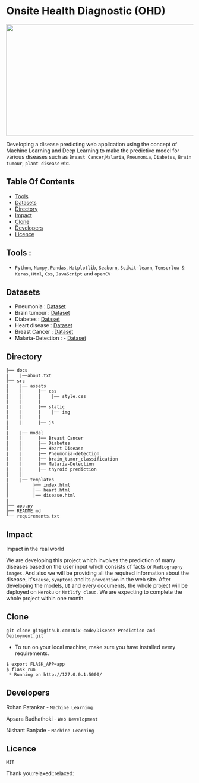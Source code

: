 # Onsite Health Diagnostic (OHD)

<img src=https://www2.lehigh.edu/sites/www2/files/media/chuah17conference.jpg width="1100" height="300" />



Developing a disease predicting web application using the concept of Machine Learning and Deep Learning to make the predictive model for various diseases such as ```Breast Cancer```,```Malaria```, ```Pneumonia```, ```Diabetes```, ```Brain tumour```, ```plant disease``` etc.
## Table Of Contents

-   [Tools](#Tools)
-   [Datasets](#Datasets)
-   [Directory](#Directory)
-   [Impact](#Impact)
-   [Clone](#Clone)
-   [Developers](#Developers)
-   [Licence](#Licence)

## Tools : 
- ```Python```, ```Numpy```, ```Pandas```, ```Matplotlib```, ```Seaborn```, ```Scikit-learn```, ```Tensorlow & Keras```, ```Html```, ```Css```, ```JavaScript``` and ```openCV```

## Datasets
 - Pneumonia            :              [Dataset](https://www.kaggle.com/paultimothymooney/chest-xray-pneumonia)
 - Brain tumour         :              [Dataset](https://www.kaggle.com/ahmedhamada0/brain-tumor-detection)
 - Diabetes             :              [Dataset](https://github.com/Nix-code/Disease-Prediction-and-Deployment/blob/main/src/model/Diabetes/diabetes.csv)
 - Heart disease        :              [Dataset](https://github.com/Nix-code/Disease-Prediction-and-Deployment/blob/main/src/model/Heart%20disease/heart.csv)
 - Breast Cancer        :              [Dataset](https://github.com/Nix-code/Disease-Prediction-and-Deployment/blob/main/src/model/Breast%20Cancer/data.csv)
 - Malaria-Detection    :              - [Dataset](https://lhncbc.nlm.nih.gov/LHC-publications/pubs/MalariaDatasets.html#:~:text=Abstract%3A,the%20Malaria%20Screener%20research%20activity.&text=The%20dataset%20contains%20a%20total,of%20parasitized%20and%20uninfected%20cells.)


## Directory
```
├── docs
|    |──about.txt
├── src
|    |── assets
|    |      |── css
|    |      |    |── style.css
|    |      |   
|    |      |── static
|    |      |    |── img
|    |      |    
|    |      |── js  
|
|    |── model 
|    |      |── Breast Cancer
|    |      |── Diabetes
|    |      |── Heart Disease
|    |      |── Pneumonia-detection
|    |      |── brain_tumor_classification
|    |      |── Malaria-Detection
|    |      |── thyroid prediction
|    |
|    |── templates
│         ├── index.html
│         |── heart.html
|         |── disease.html
|
├── app.py
├── README.md
└── requirements.txt
```
## Impact
<p> Impact in the real world</p>

We are developing this project which involves the prediction of many diseases based on the user input which consists of facts or ```Radiography images```.  And also we will be providing all the required information about the disease, it's```cause```, ```symptoms``` and its ```prevention``` in the web site. After developing the models, ```UI``` and every documents, the whole project will be deployed on ```Heroku```  or ```Netlify cloud```. We are expecting to complete the whole project within one month.
## Clone

```
git clone git@github.com:Nix-code/Disease-Prediction-and-Deployment.git
```
- To run on your local machine, make sure you have installed every requirements.
```
$ export FLASK_APP=app
$ flask run
 * Running on http://127.0.0.1:5000/
 ```
 
## Developers
Rohan Patankar - ```Machine Learning```

Apsara Budhathoki - ```Web Development```

Nishant Banjade - ```Machine Learning```

## Licence
```MIT```
<p>Thank you:relaxed::relaxed:</p>
